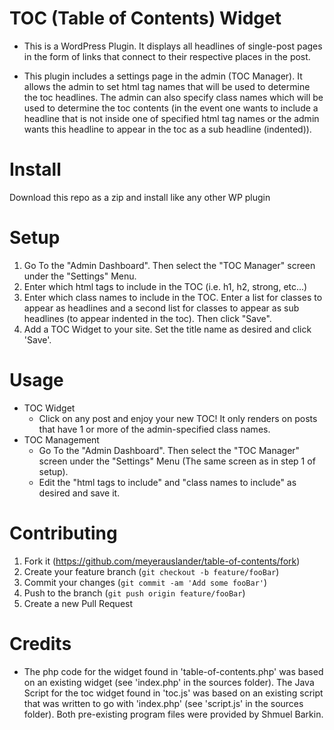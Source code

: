# TOC (Table of Contents) Widget
* This is a WordPress Plugin.  It displays all headlines of single-post pages in the form of links that connect to their respective places in the post.  

* This plugin includes a settings page in the admin (TOC Manager).  It allows the admin to set html tag names that will be used to determine the toc headlines.  The admin can also specify class names which will be used to determine the toc contents (in the event one wants to include a headline that is not inside one of specified html tag names or the admin wants this headline to appear in the toc as a sub headline (indented)).   
# Install
Download this repo as a zip and install like any other WP plugin
# Setup
1.  Go To the "Admin Dashboard".  Then select the "TOC Manager" screen under the "Settings" Menu.
2.  Enter which html tags to include in the TOC (i.e. h1, h2, strong, etc...)
3.  Enter which class names to include in the TOC.  Enter a list for classes to appear as headlines and a second list for classes to appear as sub headlines (to appear indented in the toc).  Then click "Save".  
3. Add a TOC Widget to your site. Set the title name as desired and click 'Save'.  

# Usage
* TOC Widget
    * Click on any post and enjoy your new TOC!  It only renders on posts that have 1 or more of the admin-specified class names.
* TOC Management
    * Go To the "Admin Dashboard".  Then select the "TOC Manager" screen under the "Settings" Menu (The same screen as in step 1 of setup).
    * Edit the "html tags to include" and "class names to include" as desired and save it.
    
# Contributing
1. Fork it (<https://github.com/meyerauslander/table-of-contents/fork>)
2. Create your feature branch (`git checkout -b feature/fooBar`)
3. Commit your changes (`git commit -am 'Add some fooBar'`)
4. Push to the branch (`git push origin feature/fooBar`)
5. Create a new Pull Request

# Credits
* The php code for the widget found in 'table-of-contents.php' was based on an existing widget (see 'index.php' in the sources folder).  The Java Script for the toc widget found in 'toc.js' was based on an existing script that was written to go with 'index.php' (see 'script.js' in the sources folder).  Both pre-existing program files were provided by Shmuel Barkin.
